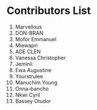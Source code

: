 # Contributors List
1. Marvellous
2. DON-BRAN
3. Mofor Emmanuel
4. Miewapri
5. ADE CLEN
6. Vanessa Christopher 
7. Jeminii
8. Ewa Augustine
9. Yourstrulee
10. Manuchim Young
11. Onna-bancho
12. Nkwi Cyril
13. Bassey Otudor

